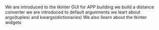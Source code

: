 We are introduced to the tkinter GUI for APP building
we build a distance converter
we are introduced to default argumnents
we leart about args(tuples) and kwargs(dictionaries)
We also llearn about the tkinter widgets